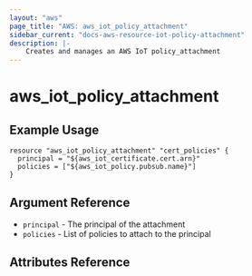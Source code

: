 ```yaml
---
layout: "aws"
page_title: "AWS: aws_iot_policy_attachment"
sidebar_current: "docs-aws-resource-iot-policy-attachment"
description: |-
    Creates and manages an AWS IoT policy_attachment
---
```


# aws\_iot\_policy_attachment

## Example Usage

```
resource "aws_iot_policy_attachment" "cert_policies" {
  principal = "${aws_iot_certificate.cert.arn}"
  policies = ["${aws_iot_policy.pubsub.name}"]
}
```

## Argument Reference

* `principal` - The principal of the attachment
* `policies` - List of policies to attach to the principal

## Attributes Reference

